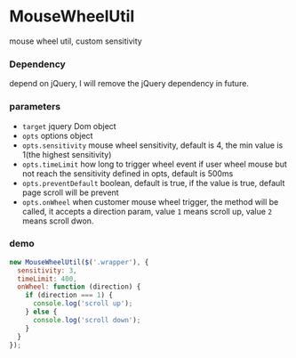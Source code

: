 # MouseWheelUtil
mouse wheel util, custom sensitivity

### Dependency

depend on jQuery, I will remove the jQuery dependency in future.

### parameters
*   `target` jquery Dom object
*   `opts` options object
*   `opts.sensitivity` mouse wheel sensitivity, default is 4, the min value is 1(the highest sensitivity)
*   `opts.timeLimit` how long to trigger wheel event if user wheel mouse but not reach the sensitivity defined in opts, default is 500ms
*   `opts.preventDefault` boolean, default is true, if the value is true, default page scroll will be prevent
*   `opts.onWheel` when customer mouse wheel trigger, the method will be called, it accepts a direction param, value <code>1</code> means scroll up, value <code>2</code> means scroll dwon.


### demo
```javascript
new MouseWheelUtil($('.wrapper'), {
  sensitivity: 3,
  timeLimit: 400,
  onWheel: function (direction) {
    if (direction === 1) {
      console.log('scroll up');
    } else {
      console.log('scroll down');
    }
  }
});
```
